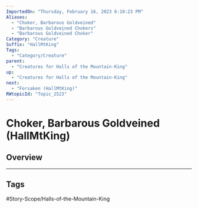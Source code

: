 ```yaml
---
ImportedOn: "Thursday, February 16, 2023 6:10:23 PM"
Aliases:
  - "Choker, Barbarous Goldveined"
  - "Barbarous Goldveined Chokers"
  - "Barbarous Goldveined Choker"
Category: "Creature"
Suffix: "HallMtKing"
Tags:
  - "Category/Creature"
parent:
  - "Creatures for Halls of the Mountain-King"
up:
  - "Creatures for Halls of the Mountain-King"
next:
  - "Forsaken (HallMtKing)"
RWtopicId: "Topic_2523"
---
```

# Choker, Barbarous Goldveined (HallMtKing)
## Overview

---
## Tags
#Story-Scope/Halls-of-the-Mountain-King


